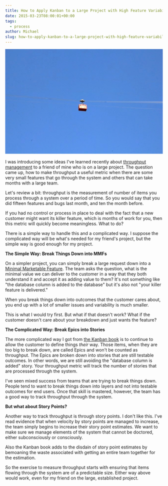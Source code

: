 ```yaml
---
title: How to Apply Kanban to a Large Project with High Feature Variability
date: 2015-03-23T08:00:01+00:00
tags:
  - process
author: Michael
slug: how-to-apply-kanban-to-a-large-project-with-high-feature-variability
---
```

<div class="full-width">
  <img src="/images/feature-how-to-apply-kanban-to-a-large-project-with-high-feature-variability.jpg" alt="Apply Kanban to Large Project" />
</div>

I was introducing some ideas I've learned recently about [throughput management](/initial-tracked-metrics-for-kanban-adoption/) to a friend of mine who is on a large project. The question came up, how to make throughput a useful metric when there are some very small features that go through the system and others that can take months with a large team.

Let's review a bit: throughput is the measurement of number of items you process through a system over a period of time. So you would say that you did fifteen features and bugs last month, and ten the month before.

If you had no control or process in place to deal with the fact that a new customer might want its killer feature, which is months of work for you, then this metric will quickly become meaningless. What to do?

There is a simple way to handle this and a complicated way. I suppose the complicated way will be what's needed for my friend's project, but the simple way is good enough for my project.

**The Simple Way: Break Things Down into MMFs**

On a simpler project, you can simply break a large request down into a [Minimal Marketable Feature](http://www.netobjectives.com/minimum-marketable-features-mmfs-explained). The team asks the question, what is the minimal value we can deliver to the customer in a way that they both understand it and accept it as adding value to them? It's not something like "the database column is added to the database" but it's also not "your killer feature is delivered."

When you break things down into outcomes that the customer cares about, you end up with a lot of smaller issues and variability is much smaller.

This is what I would try first. But what if that doesn't work? What if the customer doesn't care about your breakdown and just wants the feature?

**The Complicated Way: Break Epics into Stories**

The more complicated way I got from [the Kanban book](http://amzn.to/1GgXlcU) is to continue to allow the customer to define things _their_ way. Those items, when they are too big to break down, are called Epics and won't be counted as throughput. The Epics are broken down into stories that are still testable outcomes. In other words, we are still avoiding the "database column is added" story. Your throughput metric will track the number of stories that are processed through the system.

I've seen mixed success from teams that are trying to break things down. People tend to want to break things down into layers and not into testable outcomes for end users. Once that skill is mastered, however, the team has a good way to track throughput through the system.

**But what about Story Points?**

Another way to track throughput is through story points. I don't like this. I've read evidence that when velocity by story points are managed to increase, the team simply begins to increase their story point estimates. We want to make sure we manage elements of the system that cannot be doctored, either subconsciously or consciously.

Also the Kanban book adds to the disdain of story point estimates by bemoaning the waste associated with getting an entire team together for the estimation.

So the exercise to measure throughput starts with ensuring that items flowing through the system are of a predictable size. Either way above would work, even for my friend on the large, established project.